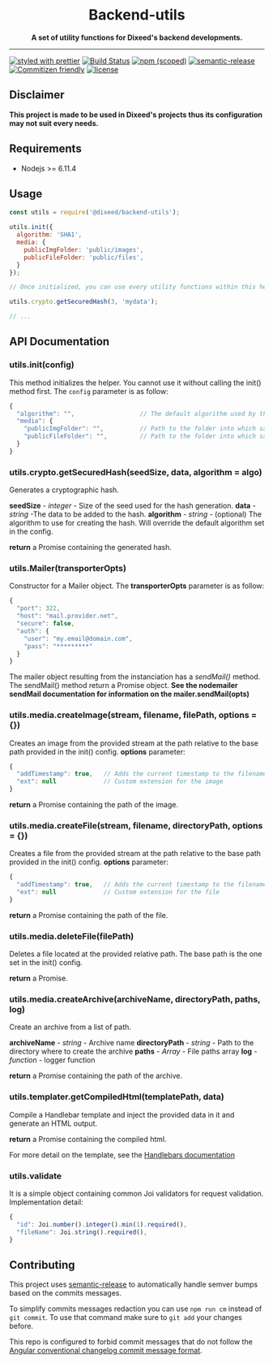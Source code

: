 <div align="center">
  <h1>Backend-utils</h1>
  <strong>A set of utility functions for Dixeed's backend developments.</strong>
</div>

<hr>

[![styled with prettier](https://img.shields.io/badge/styled_with-prettier-ff69b4.svg)](https://github.com/prettier/prettier)
[![Build Status](https://travis-ci.org/dixeed/backend-utils.svg?branch=master)](https://travis-ci.org/dixeed/backend-utils.svg)
[![npm (scoped)](https://img.shields.io/npm/v/@dixeed/backend-utils.svg)](https://www.npmjs.com/package/@dixeed/backend-utils)
[![semantic-release](https://img.shields.io/badge/%20%20%F0%9F%93%A6%F0%9F%9A%80-semantic--release-e10079.svg)](https://github.com/semantic-release/semantic-release)
[![Commitizen friendly](https://img.shields.io/badge/commitizen-friendly-brightgreen.svg)](http://commitizen.github.io/cz-cli/)
[![license](https://img.shields.io/github/license/mashape/apistatus.svg)](https://opensource.org/licenses/MIT)

## Disclaimer
**This project is made to be used in Dixeed's projects thus its configuration may not suit every needs.**

## Requirements
- Nodejs >= 6.11.4

## Usage
```javascript
const utils = require('@dixeed/backend-utils');

utils.init({
  algorithm: 'SHA1',
  media: {
    publicImgFolder: 'public/images',
    publicFileFolder: 'public/files',
  }
});

// Once initialized, you can use every utility functions within this helper.

utils.crypto.getSecuredHash(3, 'mydata');

// ...
```

## API Documentation
### utils.init(config)
This method initializes the helper. You cannot use it without calling the init() method first.
The `config` parameter is as follow:
```javascript
{
  "algorithm": "",                  // The default algorithm used by the crypto methods.
  "media": {
    "publicImgFolder": "",          // Path to the folder into which save images.
    "publicFileFolder": "",         // Path to the folder into which save files.
  }
}
```

### utils.crypto.getSecuredHash(seedSize, data, algorithm = algo)
Generates a cryptographic hash.

**seedSize** - _integer_ - Size of the seed used for the hash generation.
**data** - _string_ -The data to be added to the hash.
**algorithm** - _string_ - (optional) The algorithm to use for creating the hash. Will override the default algorithm set in the config.

**return** a Promise containing the generated hash.

### utils.Mailer(transporterOpts)
Constructor for a Mailer object.
The **transporterOpts** parameter is as follow:
```javascript
{
  "port": 322,
  "host": "mail.provider.net",
  "secure": false,
  "auth": {
    "user": "my.email@domain.com",
    "pass": "*********"
  }
}
```
The mailer object resulting from the instanciation has a _sendMail()_ method. The sendMail() method return a Promise object.
**See the nodemailer sendMail documentation for information on the mailer.sendMail(opts)**

### utils.media.createImage(stream, filename, filePath, options = {})
Creates an image from the provided stream at the path relative to the base path provided in the init() config.
**options** parameter:
```javascript
{
  "addTimestamp": true,   // Adds the current timestamp to the filename
  "ext": null             // Custom extension for the image
}
```
**return** a Promise containing the path of the image.

### utils.media.createFile(stream, filename, directoryPath, options = {})
Creates a file from the provided stream at the path relative to the base path provided in the init() config.
**options** parameter:
```javascript
{
  "addTimestamp": true,   // Adds the current timestamp to the filename
  "ext": null             // Custom extension for the file
}
```
**return** a Promise containing the path of the file.

### utils.media.deleteFile(filePath)
Deletes a file located at the provided relative path. The base path is the one set in the init() config.

**return** a Promise.

### utils.media.createArchive(archiveName, directoryPath, paths, log)
Create an archive from a list of path.

**archiveName** - _string_ - Archive name
**directoryPath** - _string_ - Path to the directory where to create the archive
**paths** - _Array<string>_ - File paths array
**log** - _function_ - logger function

**return** a Promise containing the path of the archive.

### utils.templater.getCompiledHtml(templatePath, data)
Compile a Handlebar template and inject the provided data in it and generate an HTML output.

**return** a Promise containing the compiled html.

For more detail on the template, see the [Handlebars documentation](http://handlebarsjs.com/)

### utils.validate
It is a simple object containing common Joi validators for request validation.
Implementation detail:
```javascript
{
  "id": Joi.number().integer().min(1).required(),
  "fileName": Joi.string().required(),
}
```

## Contributing
This project uses [semantic-release](https://github.com/semantic-release/semantic-release) to automatically handle semver bumps based on the commits messages.

To simplify commits messages redaction you can use `npm run cm` instead of `git commit`. To use that command make sure to `git add` your changes before.

This repo is configured to forbid commit messages that do not follow the [Angular conventional changelog commit message format](https://github.com/angular/angular.js/blob/master/CONTRIBUTING.md#commit).
